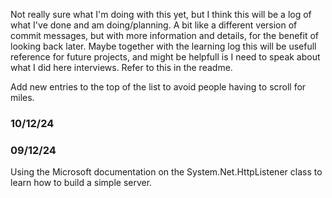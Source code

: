 Not really sure what I'm doing with this yet, but I think this will be a log of what I've done and am doing/planning.
A bit like a different version of commit messages, but with more information and details, for the benefit of looking back later.
Maybe together with the learning log this will be usefull reference for future projects, and might be helpfull is I need to speak about what I did here interviews.
Refer to this in the readme.

Add new entries to the top of the list to avoid people having to scroll for miles.

### 10/12/24



### 09/12/24

Using the Microsoft documentation on the System.Net.HttpListener class to learn how to build a simple server.
